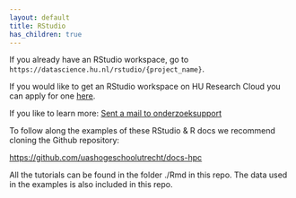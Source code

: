 ```yaml
---
layout: default
title: RStudio
has_children: true
---
```


If you already have an RStudio workspace, go to `https://datascience.hu.nl/rstudio/{project_name}`.

If you would like to get an RStudio workspace on HU Research Cloud you can apply for one [here](https://askhu.sharepoint.hu.nl/informatie-items/Paginas/Data-analyse-omgeving-aanvragen.aspx).

If you like to learn more: [Sent a mail to onderzoeksupport](mailto:onderzoeksupport@hu.nl)

To follow along the examples of these RStudio & R docs we recommend cloning the Github repository: 

https://github.com/uashogeschoolutrecht/docs-hpc

All the tutorials can be found in the folder ./Rmd in this repo. The data used in the examples is also included in this repo.
